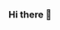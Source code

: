 ### Hi there 👋

<!--
**ojdev/ojdev** is a ✨ _special_ ✨ repository because its `README.md` (this file) appears on your GitHub profile.
![BlueskyClouds’s github stats](https://github-readme-stats.vercel.app/api?username=ojdev&show_icons=true&theme=merko)
Here are some ideas to get you started:

- 🔭 I’m currently working on ...
- 🌱 I’m currently learning ...
- 👯 I’m looking to collaborate on ...
- 🤔 I’m looking for help with ...
- 💬 Ask me about ...
- 📫 How to reach me: ...
- 😄 Pronouns: ...
- ⚡ Fun fact: ...
-->
